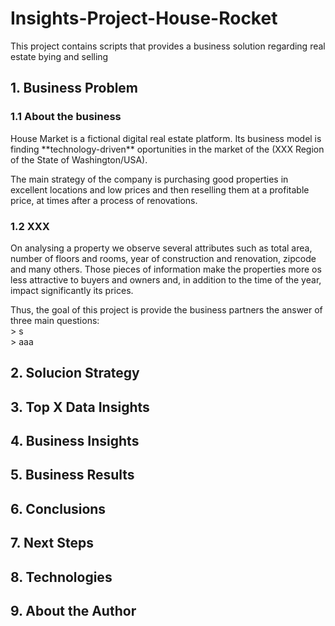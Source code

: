 # Insights-Project-House-Rocket
This project contains scripts that provides a business solution regarding real estate bying and selling


## 1. Business Problem

### 1.1 About the business
<p>House Market is a fictional digital real estate platform. Its business model is finding **technology-driven** oportunities in the market of the (XXX Region of the State of Washington/USA).</p>
<p>The main strategy of the company is purchasing good properties in excellent locations and low prices and then reselling them at a profitable price, at times after a process of renovations.</p>

### 1.2 XXX
<p>On analysing a property we observe several attributes such as total area, number of floors and rooms, year of construction and renovation, zipcode and many others. Those pieces of information make the properties more os less attractive to buyers and owners and, in addition to the time of the year, impact significantly its prices.</p>
<p>Thus, the goal of this project is provide the business partners the answer of three main questions:<br/>
> s<br/>
> aaa</p>

## 2. Solucion Strategy

## 3. Top X Data Insights

## 4. Business Insights

## 5. Business Results

## 6. Conclusions

## 7. Next Steps

## 8. Technologies

## 9. About the Author
